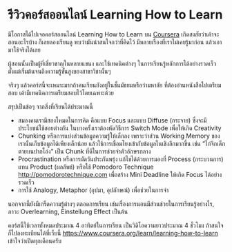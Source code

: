 # รีวิวคอร์สออนไลน์ Learning How to Learn

มีโอกาสได้ไปเจอคอร์สออนไลน์ Learning How to Learn บน [Coursera][1] เกิดสงสัยว่าเค้าจะสอนอะไรบ้าง ก็เลยลองเรียนดู พบว่ามันน่าสนใจกว่าที่คิดไว้ มีหลายเรื่องที่เราไม่เคยรู้มาก่อน แล้วเอามาใช้จริงได้เลย

ผู้สอนนั้นเป็นผู้ที่เชี่ยวชาญในหลายแขนง และใช้เทคนิคต่างๆ ในการเรียนรู้หลักการได้อย่างรวดเร็ว ตั้งแต่เริ่มต้นจนถึงความรู้ขั้นสูงของสาขาวิชานั้นๆ

จริงๆ แล้วคอร์สนี้จะเหมาะมากถ้าคนเรียนยังอยู่ในชั้นมัธยมหรือว่ามหาลัย ที่ต้องอ่านหนังสือไปเตรียมสอบ เค้ามีเทคนิคการเตรียมสอบไว้โดยเฉพาะด้วย

สรุปเป็นข้อๆ จากสิ่งที่เรียนได้ประมาณนี้

  * สมองคนเรามีสองโหมดในการคิด คือแบบ Focus และแบบ Diffuse (กระจาย) ซึ่งจะมีประโยชน์ใช้สอยต่างกัน ในบางครั้งเราต้องหัดวิธีการ Switch Mode เพื่อให้เกิด Creativity
  * Chunking หรือการแบ่งส่วนข้อมูลความรู้ให้เล็กลง เพราะว่าส่วน Working Memory ของเรานั้นเก็บข้อมูลได้เพียงเล็กน้อย แล้วใช้การเชื่อมโยงเข้ากับข้อมูลในเชิงลึกมากขึ้น เช่น “ไก่จิกเด็กตายบนปากโอ่ง” เป็น Chunk ที่ดีในการช่วยจำตัวอักษรกลาง
  * Procrastination หรือการผัดวันประกันพรุ่ง แก้ไขได้ด้วยการมองที่ Process (กระบวนการ) แทน Product (ผลลัพธ์) หรือใช้ Pomodoro Technique http://pomodorotechnique.com เพื่อสร้าง Mini Deadline ให้เกิด Focus ได้อย่างรวดเร็ว
  * การใช้ Analogy, Metaphor (อุปมา, อุปลักษณ์) เพื่อช่วยในการจำ

นอกจากนี้ยังมีเกร็ดความรู้ต่างๆ ตลอดการเรียน เช่นเรื่องการนอนมีส่วนช่วยในการเรียนรู้อย่างไร, ภาวะ Overlearning, Einstellung Effect เป็นต้น

คอร์สนี้ใช้เวลาทั้งหมดประมาณ 4 อาทิตย์ในการเรียน เป็นวิดิโอความยาวประมาณ 4 ชั่วโมง ถ้าสนใจก็ไปลงทะเบียนได้ที่เว็บนี้ https://www.coursera.org/learn/learning-how-to-learn เข้าใจว่าเปิดทุกเดือนครับ

 [1]: https://coursera.org


